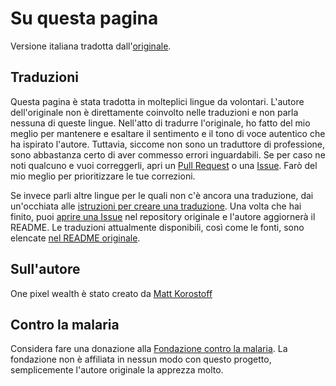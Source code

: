 # Su questa pagina

Versione italiana tradotta dall'[originale](https://mkorostoff.github.io/1-pixel-wealth).

## Traduzioni

Questa pagina è stata tradotta in molteplici lingue da volontari. L'autore dell'originale non è direttamente coinvolto nelle traduzioni e non parla nessuna di queste lingue. Nell'atto di tradurre l'originale, ho fatto del mio meglio per mantenere e esaltare il sentimento e il tono di voce autentico che ha ispirato l'autore. Tuttavia, siccome non sono un traduttore di professione, sono abbastanza certo di aver commesso errori inguardabili. Se per caso ne noti qualcuno e vuoi correggerli, apri un [Pull Request](https://github.com/LostCrew/1-pixel-wealth/pulls) o una [Issue](https://github.com/LostCrew/1-pixel-wealth/issues/new). Farò del mio meglio per prioritizzare le tue correzioni.

Se invece parli altre lingue per le quali non c'è ancora una traduzione, dai un'occhiata alle [istruzioni per creare una traduzione](https://github.com/MKorostoff/1-pixel-wealth/issues/8#issuecomment-622964168). Una volta che hai finito, puoi [aprire una Issue](https://github.com/MKorostoff/1-pixel-wealth/issues/new) nel repository originale e l'autore aggiornerà il README. Le traduzioni attualmente disponibili, così come le fonti, sono elencate [nel README originale](https://github.com/TGLuis/1-pixel-wealth/blob/master/README.md#translations).

## Sull'autore

One pixel wealth è stato creato da [Matt Korostoff](https://mkorostoff.github.io/)

## Contro la malaria

Considera fare una donazione alla [Fondazione contro la malaria](https://www.againstmalaria.com/). La fondazione non è affiliata in nessun modo con questo progetto, semplicemente l'autore originale la apprezza molto.

